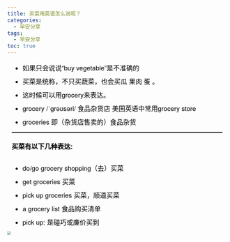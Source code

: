 ```yaml
---
title: 买菜用英语怎么说呢？
categories:
  - 早安分享
tags:
  - 早安分享
toc: true 
---
```



<!-- - 如果只会说说“buy vegetable”是不准确的
- 买菜是统称，不只买蔬菜，也会买瓜 果肉 蛋 。
- 这时候可以用grocery来表达。
- grocery /ˈɡrəʊsəri/ 食品杂货店 美国英语中常用grocery store
- groceries 即（杂货店售卖的）食品杂货

---

**买菜有以下几种表达:**
* do/go grocery shopping（去）买菜
* get groceries 买菜
* pick up groceries 买菜，顺道买菜
* a grocery list 食品购买清单
* pick up: 是碰巧或廉价买到 -->


<section id="nice" data-tool="mdnice编辑器" data-website="https://www.mdnice.com" style="font-size: 16px; color: black; padding: 0 10px; line-height: 1.6; word-spacing: 0px; letter-spacing: 0px; word-break: break-word; word-wrap: break-word; text-align: left; font-family: Optima-Regular, Optima, PingFangSC-light, PingFangTC-light, 'PingFang SC', Cambria, Cochin, Georgia, Times, 'Times New Roman', serif;"><ul data-tool="mdnice编辑器" style="margin-top: 8px; margin-bottom: 8px; padding-left: 25px; color: black; list-style-type: disc;">
<li><section style="margin-top: 5px; margin-bottom: 5px; line-height: 26px; text-align: left; color: rgb(1,1,1); font-weight: 500; font-size: 15px; font-family: 'Helvetica Neue', Helvetica, 'Segoe UI', Arial, freesans, sans-serif;">如果只会说说“buy vegetable”是不准确的</section></li><li><section style="margin-top: 5px; margin-bottom: 5px; line-height: 26px; text-align: left; color: rgb(1,1,1); font-weight: 500; font-size: 15px; font-family: 'Helvetica Neue', Helvetica, 'Segoe UI', Arial, freesans, sans-serif;">买菜是统称，不只买蔬菜，也会买瓜 果肉 蛋 。</section></li><li><section style="margin-top: 5px; margin-bottom: 5px; line-height: 26px; text-align: left; color: rgb(1,1,1); font-weight: 500; font-size: 15px; font-family: 'Helvetica Neue', Helvetica, 'Segoe UI', Arial, freesans, sans-serif;">这时候可以用grocery来表达。</section></li><li><section style="margin-top: 5px; margin-bottom: 5px; line-height: 26px; text-align: left; color: rgb(1,1,1); font-weight: 500; font-size: 15px; font-family: 'Helvetica Neue', Helvetica, 'Segoe UI', Arial, freesans, sans-serif;">grocery /ˈɡrəʊsəri/&nbsp;食品杂货店 美国英语中常用grocery store</section></li><li><section style="margin-top: 5px; margin-bottom: 5px; line-height: 26px; text-align: left; color: rgb(1,1,1); font-weight: 500; font-size: 15px; font-family: 'Helvetica Neue', Helvetica, 'Segoe UI', Arial, freesans, sans-serif;">groceries 即（杂货店售卖的）食品杂货</section></li></ul>
<hr data-tool="mdnice编辑器" style="height: 1px; margin: 0; margin-top: 10px; margin-bottom: 10px; border: none; border-top: 1px solid black;">
<p data-tool="mdnice编辑器" style="padding-top: 8px; padding-bottom: 8px; margin: 0; color: black; box-sizing: border-box; margin-bottom: 16px; font-family: 'Helvetica Neue', Helvetica, 'Segoe UI', Arial, freesans, sans-serif; font-size: 15px; text-align: start; white-space: normal; text-size-adjust: auto; line-height: 1.75em;"><strong style="font-weight: bold; color: black;">买菜有以下几种表达:</strong></p>
<ul data-tool="mdnice编辑器" style="margin-top: 8px; margin-bottom: 8px; padding-left: 25px; color: black; list-style-type: disc;">
<li><section style="margin-top: 5px; margin-bottom: 5px; line-height: 26px; text-align: left; color: rgb(1,1,1); font-weight: 500; font-size: 15px; font-family: 'Helvetica Neue', Helvetica, 'Segoe UI', Arial, freesans, sans-serif;">do/go grocery shopping（去）买菜</section></li><li><section style="margin-top: 5px; margin-bottom: 5px; line-height: 26px; text-align: left; color: rgb(1,1,1); font-weight: 500; font-size: 15px; font-family: 'Helvetica Neue', Helvetica, 'Segoe UI', Arial, freesans, sans-serif;">get groceries 买菜</section></li><li><section style="margin-top: 5px; margin-bottom: 5px; line-height: 26px; text-align: left; color: rgb(1,1,1); font-weight: 500; font-size: 15px; font-family: 'Helvetica Neue', Helvetica, 'Segoe UI', Arial, freesans, sans-serif;">pick up groceries 买菜，顺道买菜</section></li><li><section style="margin-top: 5px; margin-bottom: 5px; line-height: 26px; text-align: left; color: rgb(1,1,1); font-weight: 500; font-size: 15px; font-family: 'Helvetica Neue', Helvetica, 'Segoe UI', Arial, freesans, sans-serif;">a grocery list 食品购买清单</section></li><li><section style="margin-top: 5px; margin-bottom: 5px; line-height: 26px; text-align: left; color: rgb(1,1,1); font-weight: 500; font-size: 15px; font-family: 'Helvetica Neue', Helvetica, 'Segoe UI', Arial, freesans, sans-serif;">pick up: 是碰巧或廉价买到</section></li></ul>
</section>



<img src="/img/vegetable.png" style="zoom:50%;" />